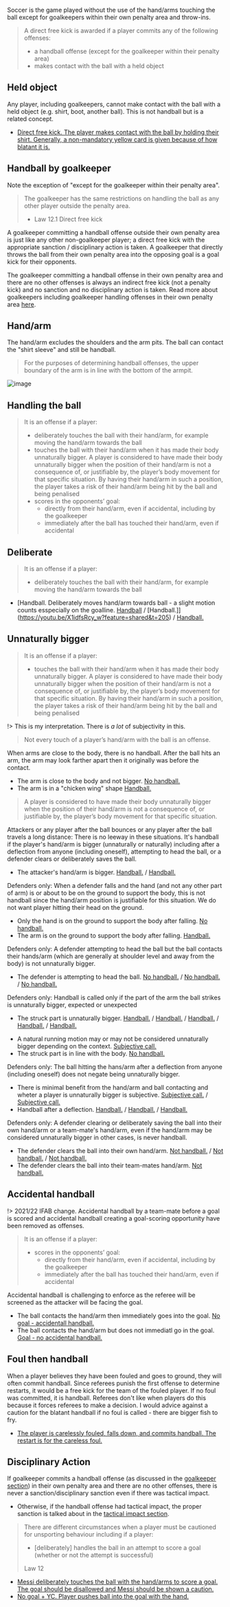 Soccer is the game played without the use of the hand/arms touching the ball except for goalkeepers within their own penalty area and throw-ins.

> A direct free kick is awarded if a player commits any of the following offenses:
> - a handball offense (except for the goalkeeper within their penalty area)
> - makes contact with the ball with a held object

## Held object

Any player, including goalkeepers, cannot make contact with the ball with a held object (e.g. shirt, boot, another ball). This is not handball but is a related concept.

- [Direct free kick. The player makes contact with the ball by holding their shirt. Generally, a non-mandatory yellow card is given because of how blatant it is.](https://www.youtube.com/watch?v=G-ZG7VAAvkU)

## Handball by goalkeeper

Note the exception of "except for the goalkeeper within their penalty area".

> The goalkeeper has the same restrictions on handling the ball as any other player outside the penalty area.
> 
> - Law 12.1 Direct free kick

A goalkeeper committing a handball offense outside their own penalty area is just like any other non-goalkeeper player; a direct free kick with the appropriate sanction / disciplinary action is taken. A goalkeeper that directly throws the ball from their own penalty area into the opposing goal is a goal kick for their opponents.

The goalkeeper committing a handball offense in their own penalty area and there are no other offenses is always an indirect free kick (not a penalty kick) and no sanction and no disciplinary action is taken. Read more about goalkeepers including goalkeeper handling offenses in their own penalty area [here](/goalkeeper).

## Hand/arm

The hand/arm excludes the shoulders and the arm pits. The ball can contact the "shirt sleeve" and still be handball.

> For the purposes of determining handball offenses, the upper boundary of the arm is in line with the bottom of the armpit. 

![image](https://www.datocms-assets.com/43623/1653641422-illustration-book-handball-chosen_en.png?auto=format&q=90&w=1920&fit=max)

## Handling the ball 

> It is an offense if a player:
> - deliberately touches the ball with their hand/arm, for example moving the hand/arm towards the ball
> - touches the ball with their hand/arm when it has made their body unnaturally bigger. A player is considered to have made their body unnaturally bigger when the position of their hand/arm is not a consequence of, or justifiable by, the player’s body movement for that specific situation. By having their hand/arm in such a position, the player takes a risk of their hand/arm being hit by the ball and being penalised
> - scores in the opponents’ goal:
>   - directly from their hand/arm, even if accidental, including by the goalkeeper
>   - immediately after the ball has touched their hand/arm, even if accidental

## Deliberate

> It is an offense if a player:
> - deliberately touches the ball with their hand/arm, for example moving the hand/arm towards the ball

- [Handball. Deliberately moves hand/arm towards ball - a slight motion counts esspecially on the goalline. [Handball](https://youtu.be/fM_WkMvOogQ?t=29) / [Handball.]](https://youtu.be/X1idfsRcy_w?feature=shared&t=205) / [Handball.](https://youtu.be/oqCT_nKp4Xo?feature=shared&t=6m45s)

## Unnaturally bigger

> It is an offense if a player:
> - touches the ball with their hand/arm when it has made their body unnaturally bigger. A player is considered to have made their body unnaturally bigger when the position of their hand/arm is not a consequence of, or justifiable by, the player’s body movement for that specific situation. By having their hand/arm in such a position, the player takes a risk of their hand/arm being hit by the ball and being penalised

!> This is my interpretation. There is *a lot* of subjectivity in this.

> Not every touch of a player’s hand/arm with the ball is an offense.

When arms are close to the body, there is no handball. After the ball hits an arm, the arm may look farther apart then it originally was before the contact.
- The arm is close to the body and not bigger. [No handball.](https://www.youtube.com/watch?v=J2NYg4tmQa4)
- The arm is in a "chicken wing" shape [Handball.](https://youtu.be/nSQmRSoMvtw?feature=shared&t=293)

> A player is considered to have made their body unnaturally bigger when the position of their hand/arm is not a consequence of, or justifiable by, the player’s body movement for that specific situation.

Attackers or any player after the ball bounces or any player after the ball travels a long distance: There is no leeway in these situations. It's handball if the player's hand/arm is bigger (unnaturally or naturally) including after a deflection from anyone (including oneself), attempting to head the ball, or a defender clears or deliberately saves the ball. 
- The attacker's hand/arm is bigger. [Handball.](https://youtu.be/w5QBxc2Hq0o?feature=shared&t=4271) / [Handball.](https://youtu.be/pDhRUUha6B0?feature=shared&t=53)

Defenders only: When a defender falls and the hand (and not any other part of arm) is or about to be on the ground to support the body, this is not handball since the hand/arm position is justifiable for this situation. We do not want player hitting their head on the ground.
- Only the hand is on the ground to support the body after falling. [No handball.](https://www.youtube.com/watch?v=TtMFMXjQCzg)
- The arm is on the ground to support the body after falling. [Handball.](https://youtu.be/DRCGQXnPBj0?feature=shared&t=227)

Defenders only: A defender attempting to head the ball but the ball contacts their hands/arm (which are generally at shoulder level and away from the body) is not unnaturally bigger.
- The defender is attempting to head the ball. [No handball.](https://youtu.be/vcgeevnqgwY?feature=shared&t=81) / [No handball.](https://youtu.be/RpETARCm7_U?feature=shared&t=70) / [No handball.](https://youtu.be/06lqnmddvKQ?feature=shared&t=840)

Defenders only: Handball is called only if the part of the arm the ball strikes is unnaturally bigger, expected or unexpected
- The struck part is unnaturally bigger. [Handball.](https://youtu.be/vl1DSIjXPnQ?t=180) / [Handball.](https://youtu.be/rN9I23szfx4?feature=shared&t=382) / [Handball.](https://youtu.be/Y0eWXnECHiw?feature=shared&t=165) / [Handball.](https://youtu.be/UbmKlHk2pgE?feature=shared&t=217) / [Handball.](https://youtu.be/6ipRs3c5WiU?feature=shared&t=151)
<!-- Premier says the above (Leicester City v. Wolves 11/8/2020) is not a handball https://youtu.be/6ipRs3c5WiU?feature=shared&t=151 https://www.premierleague.com/news/2204759 in 1:15 of the video - I totally disagree.  -->
- A natural running motion may or may not be considered unnaturally bigger depending on the context. [Subjective call.](https://youtu.be/SVhpgEAndsw?feature=shared&t=43) 
- The struck part is in line with the body. [No handball.](https://www.youtube.com/watch?v=e9kbNnQWyXU)

Defenders only: The ball hitting the hans/arm after a deflection from anyone (including oneself) does not negate being unnaturally bigger.
- There is minimal benefit from the hand/arm and ball contacting and wheter a player is unnaturally bigger is subjective. [Subjective call.](https://youtu.be/SVhpgEAndsw?feature=shared&t=68) / [Subjective call.](https://youtu.be/cZWIH6cdTPo?feature=shared&t=346)
- Handball after a deflection. [Handball.](https://youtu.be/rN9I23szfx4?feature=shared&t=421) / [Handball.](https://www.youtube.com/shorts/_6hqiU4lqPM) / [Handball.](https://youtu.be/pDhRUUha6B0?feature=shared&t=167)

Defenders only: A defender clearing or deliberately saving the ball into their own hand/arm or a team-mate's hand/arm, even if the hand/arm may be considered unnaturally bigger in other cases, is never handball.
- The defender clears the ball into their own hand/arm. [Not handball.](https://youtu.be/_R9lyEyU5mo?feature=shared&t=460) / [Not handball.](https://www.tiktok.com/@refsneedlovetoo/video/7261667124119309614) / [Not handball.](https://youtu.be/pDhRUUha6B0?feature=shared&t=153)
- The defender clears the ball into their team-mates hand/arm. [Not handball.](https://youtu.be/rN9I23szfx4?feature=shared&t=454)

## Accidental handball

!> 2021/22 IFAB change. Accidental handball by a team-mate before a goal is scored and accidental handball creating a goal-scoring opportunity have been removed as offenses.

> It is an offense if a player:
> - scores in the opponents’ goal:
>   - directly from their hand/arm, even if accidental, including by the goalkeeper
>   - immediately after the ball has touched their hand/arm, even if accidental

Accidental handball is challenging to enforce as the referee will be screened as the attacker will be facing the goal.

- The ball contacts the hand/arm then immediately goes into the goal. [No goal - accidentall handball.](https://youtu.be/_MQpnvxeE9g?t=352)
- The ball contacts the hand/arm but does not immediatl go in the goal.  [Goal - no accidental handball.](https://youtu.be/WicGa2_Fw5Q?t=285)

## Foul then handball

When a player believes they have been fouled and goes to ground, they will often commit handball. Since referees punish the first offense to determine restarts, it would be a free kick for the team of the fouled player. If no foul was committed, it is handball. Referees don't like when players do this because it forces referees to make a decision. I would advice against a caution for the blatant handball if no foul is called - there are bigger fish to fry.

- [The player is carelessly fouled, falls down, and commits handball. The restart is for the careless foul.](https://youtu.be/xqQqe-LwWXc?t=951)

## Disciplinary Action

If goalkeeper commits a handball offense (as discussed in the [goalkeeper section](/goalkeeper)) in their own penalty area and there are no other offenses, there is never a sanction/disciplinary sanction even if there was tactical impact. 
- Otherwise, if the handball offense had tactical impact, the proper sanction is talked about in the [tactical impact section](/tactical-impact).

> There are different circumstances when a player must be cautioned for unsporting behaviour including if a player:
> - [deliberately] handles the ball in an attempt to score a goal (whether or not the attempt is successful)
> 
> Law 12

- [Messi deliberately touches the ball with the hand/arms to score a goal. The goal should be disallowed and Messi should be shown a caution.](https://youtu.be/fM_WkMvOogQ?t=29)
- [No goal + YC. Player pushes ball into the goal with the hand.](https://www.youtube.com/watch?v=v383WX_Jaxw)
